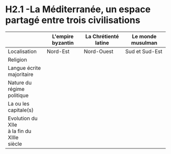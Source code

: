 # H2.1 -La Méditerranée, un espace partagé entre trois civilisations


|                                                  | L'empire byzantin | La Chrétienté latine | Le monde musulman |
| ------------------------------------------------ | ----------------- | -------------------- | ----------------- |
| Localisation                                     | Nord-Est          | Nord-Ouest           | Sud et Sud-Est    |
| Religion                                         |                   |                      |                   |
| Langue écrite<br>majoritaire                     |                   |                      |                   |
| Nature du<br>régime politique                    |                   |                      |                   |
| La ou les<br>capitale(s)                         |                   |                      |                   |
| Evolution du XIIe<br>à la fin du XIIIe<br>siècle |                   |                      |                   |

